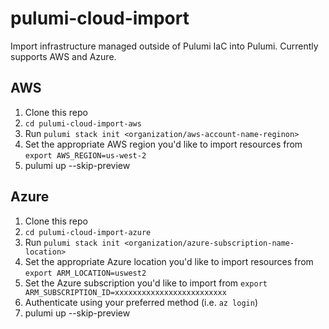 # pulumi-cloud-import
Import infrastructure managed outside of Pulumi IaC into Pulumi. Currently supports AWS and Azure.

## AWS

1. Clone this repo
3. `cd pulumi-cloud-import-aws`
2. Run `pulumi stack init <organization/aws-account-name-reginon>`
3. Set the appropriate AWS region you'd like to import resources from `export AWS_REGION=us-west-2`
4. pulumi up --skip-preview

## Azure

1. Clone this repo
3. `cd pulumi-cloud-import-azure`
2. Run `pulumi stack init <organization/azure-subscription-name-location>`
3. Set the appropriate Azure location you'd like to import resources from `export ARM_LOCATION=uswest2`
4. Set the Azure subscription you'd like to import from `export ARM_SUBSCRIPTION_ID=xxxxxxxxxxxxxxxxxxxxxxxxx`
4. Authenticate using your preferred method (i.e. `az login`)
4. pulumi up --skip-preview
